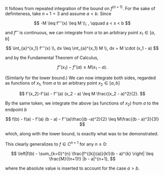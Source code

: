It follows from repeated integration of the bound on $f^{(n+1)}$. For the sake of definiteness, take $n+1=3$ and assume $a < b$. Since 

$$
-M \leq f'''(x) \leq M \\; , \qquad a < x < b
$$

and $f'''$ is continuous, we can integrate from $a$ to an arbitrary point $x_1 \in [a, b]$

$$
\int_{a}^{x_1} f'''(x) \\, dx \leq \int_{a}^{x_1} M \\, dx = M \cdot (x_1 - a)
$$

and by the Fundamental Theorem of Calculus, 

$$
f''(x_1) - f''(a) \leq  M (x_1 - a).
$$

(Similarly for the lower bound.) We can now integrate both sides, regarded as functions of $x_1$, from $a$ to an arbitrary point $x_2 \in [a, b]$

$$
f'(x_2)-f'(a) - f''(a) (x_2 - a) \leq M \frac{(x_2 - a)^2}{2}.
$$

By the same token, we integrate the above (as functions of $x_2$) from $a$ to the endpoint $b$

$$
f(b) - f(a) - f'(a) (b - a) - f''(a)\frac{(b -a)^2}{2} \leq M\frac{(b - a)^3}{3!}
$$

which, along with the lower bound, is exactly what was to be demonstrated.

This clearly generalizes to $f\in C^{n+1}$ for any $n \geq 0$:

$$
\left|f(b) - \sum_{k=0}^{n} \frac{f^{(k)}(a)}{k!}(b - a)^{k} \right| \leq \frac{M}{(n+1)!} |b - a|^{n+1},
$$

where the absolute value is inserted to account for the case $a > b$.
